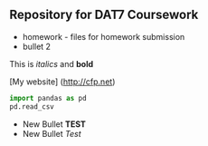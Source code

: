 ## Repository for DAT7 Coursework

* homework - files for homework submission
* bullet 2

This is *italics* and **bold**

[My website] (http://cfp.net)

```python
import pandas as pd
pd.read_csv
```
* New Bullet **TEST**
* New Bullet *Test*
